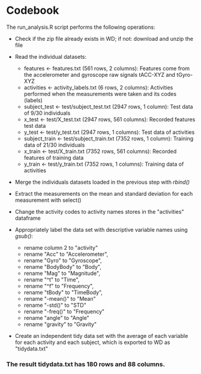 # Codebook

The run_analysis.R script performs the following operations:

- Check if the zip file already exists in WD; if not: download and unzip the file
- Read the individual datasets:
  - features <- features.txt (561 rows, 2 columns): Features come from the accelerometer and gyroscope raw signals tACC-XYZ and tGyro-XYZ
  - activities <- activity_labels.txt (6 rows, 2 columns): Activities performed when the  measurements were taken and its codes (labels)
  - subject_test <- test/subject_test.txt (2947 rows, 1 column): Test data of 9/30 individuals
  - x_test <- test/X_test.txt (2947 rows, 561 columns): Recorded features test data
  - y_test <- test/y_test.txt (2947 rows, 1 columns): Test data of activities
  - subject_train <- test/subject_train.txt (7352 rows, 1 column): Training data of 21/30 individuals
  - x_train <- test/X_train.txt (7352 rows, 561 columns): Recorded features of training data
  - y_train <- test/y_train.txt (7352 rows, 1 columns): Training data of activities

- Merge the individuals datasets loaded in the previous step with _rbind()_
- Extract the measurements on the mean and standard deviation for each measurement with select()
- Change the activity codes to activity names stores in the "activities" dataframe
- Appropriately label the data set with descriptive variable names using _gsub()_:
  - rename column 2 to "activity"
  - rename "Acc" to "Accelerometer",
  - rename "Gyro" to "Gyroscope",
  - rename "BodyBody" to "Body",
  - rename "Mag" to "Magnitude",
  - rename "^t" to "Time",
  - rename "^f" to "Frequency",
  - rename "tBody" to "TimeBody",
  - rename "-mean()" to "Mean"
  - rename "-std()" to "STD"
  - rename "-freq()" to "Frequency"
  - rename "angle" to "Angle"
  - rename "gravity" to "Gravity"

- Create an independent tidy data set with the average of each variable for each activity and each subject, which is exported to WD as "tidydata.txt"

### The result __tidydata.txt__ has 180 rows and 88 columns.